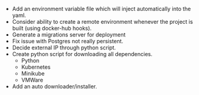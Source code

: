 * Add an environment variable file which will inject automatically into the yaml.
* Consider ability to create a remote environment whenever the project is built (using docker-hub hooks).
* Generate a migrations server for deployment
* Fix issue with Postgres not really persistent.
* Decide external IP through python script.
* Create python script for downloading all dependencies.
  * Python
  * Kubernetes
  * Minikube
  * VMWare
* Add an auto downloader/installer.
